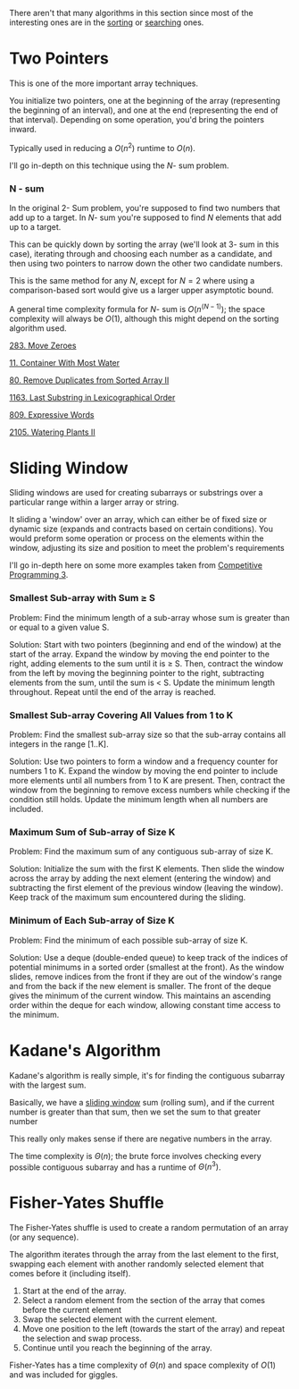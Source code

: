 There aren't that many algorithms in this section since most of the interesting ones are in the [sorting]() or [searching]() ones.

# Two Pointers 

This is one of the more important array techniques.

You initialize two pointers, one at the beginning of the array (representing the beginning of an interval), and one at the end (representing the end of that interval). Depending on some operation, you'd bring the pointers inward.

Typically used in reducing a $O(n^2)$ runtime to $O(n)$.

I'll go in-depth on this technique using the $N$- sum problem.

### N - sum

In the original $2$- Sum problem, you're supposed to find two numbers that add up to a target. 
In $N$- sum you're supposed to find $N$ elements that add up to a target.

This can be quickly down by sorting the array (we'll look at $3$- sum in this case), iterating through and choosing each number as a candidate, and then using two pointers to narrow down the other two candidate numbers.

This is the same method for any $N$, except for $N = 2$ where using a comparison-based sort would give us a larger upper asymptotic bound.

A general time complexity formula for $N$- sum is $O(n ^ {(N - 1)})$; the space complexity will always be $O(1)$, although this might depend on the sorting algorithm used.

[283. Move Zeroes](https://leetcode.com/problems/move-zeroes/description/)

[11. Container With Most Water](https://leetcode.com/problems/container-with-most-water/description/)

[80. Remove Duplicates from Sorted Array II](https://leetcode.com/problems/remove-duplicates-from-sorted-array-ii/description/)

[1163. Last Substring in Lexicographical Order](https://leetcode.com/problems/last-substring-in-lexicographical-order/description/)

[809. Expressive Words](https://leetcode.com/problems/expressive-words/description/)

[2105. Watering Plants II](https://leetcode.com/problems/watering-plants-ii/description/)





# Sliding Window

Sliding windows are used for creating subarrays or substrings over a particular range within a larger array or string.

It sliding a 'window' over an array, which can either be of fixed size or dynamic size (expands and contracts based on certain conditions). You would preform some operation or process on the elements within the window, adjusting its size and position to meet the problem's requirements

I'll go in-depth here on some more examples taken from [Competitive Programming 3]().

### Smallest Sub-array with Sum ≥ S
Problem: Find the minimum length of a sub-array whose sum is greater than or equal to a given value S.

Solution: Start with two pointers (beginning and end of the window) at the start of the array. Expand the window by moving the end pointer to the right, adding elements to the sum until it is ≥ S. Then, contract the window from the left by moving the beginning pointer to the right, subtracting elements from the sum, until the sum is < S. Update the minimum length throughout. Repeat until the end of the array is reached.

### Smallest Sub-array Covering All Values from 1 to K
Problem: Find the smallest sub-array size so that the sub-array contains all integers in the range [1..K].

Solution: Use two pointers to form a window and a frequency counter for numbers 1 to K. Expand the window by moving the end pointer to include more elements until all numbers from 1 to K are present. Then, contract the window from the beginning to remove excess numbers while checking if the condition still holds. Update the minimum length when all numbers are included.

### Maximum Sum of Sub-array of Size K
Problem: Find the maximum sum of any contiguous sub-array of size K.

Solution: Initialize the sum with the first K elements. Then slide the window across the array by adding the next element (entering the window) and subtracting the first element of the previous window (leaving the window). Keep track of the maximum sum encountered during the sliding.

### Minimum of Each Sub-array of Size K
Problem: Find the minimum of each possible sub-array of size K.

Solution: Use a deque (double-ended queue) to keep track of the indices of potential minimums in a sorted order (smallest at the front). As the window slides, remove indices from the front if they are out of the window's range and from the back if the new element is smaller. The front of the deque gives the minimum of the current window. This maintains an ascending order within the deque for each window, allowing constant time access to the minimum.

# Kadane's Algorithm

Kadane's algorithm is really simple, it's for finding the contiguous subarray with the largest sum.

Basically, we have a [sliding window]() sum (rolling sum), and if the current number is greater than that sum, then we set the sum to that greater number

This really only makes sense if there are negative numbers in the array.

The time complexity is $\Theta (n)$; the brute force involves checking every possible contiguous subarray and has a runtime of $\Theta (n ^ 3)$.

# Fisher-Yates Shuffle

The Fisher-Yates shuffle is used to create a random permutation of an array (or any sequence).

The algorithm iterates through the array from the last element to the first, swapping each element with another randomly selected element that comes before it (including itself). 

1. Start at the end of the array.
2. Select a random element from the section of the array that comes before the current element 
3. Swap the selected element with the current element.
4. Move one position to the left (towards the start of the array) and repeat the selection and swap process.
5. Continue until you reach the beginning of the array.

Fisher-Yates has a time complexity of  $\Theta (n)$ and space complexity of $O(1)$ and was included for giggles.
